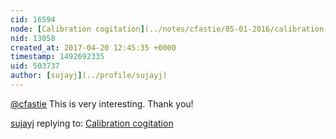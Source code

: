 ```yaml
---
cid: 16594
node: [Calibration cogitation](../notes/cfastie/05-01-2016/calibration-cogitation)
nid: 13058
created_at: 2017-04-20 12:45:35 +0000
timestamp: 1492692335
uid: 503737
author: [sujayj](../profile/sujayj)
---
```


[@cfastie](/profile/cfastie) This is very interesting. Thank you!

[sujayj](../profile/sujayj) replying to: [Calibration cogitation](../notes/cfastie/05-01-2016/calibration-cogitation)

